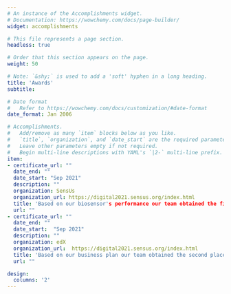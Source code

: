```yaml
---
# An instance of the Accomplishments widget.
# Documentation: https://wowchemy.com/docs/page-builder/
widget: accomplishments

# This file represents a page section.
headless: true

# Order that this section appears on the page.
weight: 50

# Note: `&shy;` is used to add a 'soft' hyphen in a long heading.
title: 'Awards'
subtitle:

# Date format
#   Refer to https://wowchemy.com/docs/customization/#date-format
date_format: Jan 2006

# Accomplishments.
#   Add/remove as many `item` blocks below as you like.
#   `title`, `organization`, and `date_start` are the required parameters.
#   Leave other parameters empty if not required.
#   Begin multi-line descriptions with YAML's `|2-` multi-line prefix.
item:
- certificate_url: ""
  date_end: ""
  date_start: "Sep 2021"
  description: ""
  organization: SensUs
  organization_url: https://digital2021.sensus.org/index.html
  title: 'Based on our biosensor's performance our team obtained the first place in the analytical performance category.'
  url: ""
- certificate_url: ""
  date_end: ""
  date_start:  "Sep 2021"
  description: ""
  organization: edX
  organization_url:  https://digital2021.sensus.org/index.html
  title: 'Based on our business plan our team obtained the second place in the translational potential category.'
  url: ""

design:
  columns: '2' 
---
```

